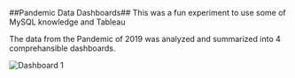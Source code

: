 ##Pandemic Data Dashboards##
This was a fun experiment to use some of MySQL knowledge and Tableau

The data from the Pandemic of 2019 was analyzed and summarized into 4 comprehansible dashboards.

![Dashboard 1](https://github.com/user-attachments/assets/df7d2030-8134-4578-aba3-c6ecc80ddee7)

